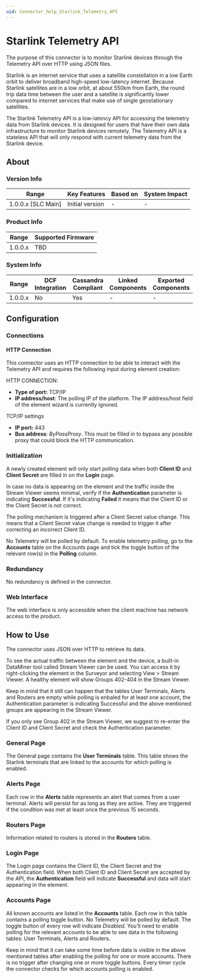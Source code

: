```yaml
---
uid: Connector_help_Starlink_Telemetry_API
---
```


# Starlink Telemetry API

The purpose of this connector is to monitor Starlink devices through the Telemetry API over HTTP using JSON files.

Starlink is an internet service that uses a satellite constellation in a low Earth orbit to deliver broadband high-speed low-latency internet. Because Starlink satellites are in a low orbit, at about 550km from Earth, the round trip data time between the user and a satellite is significantly lower compared to internet services that make use of single geostationary satellites.

The Starlink Telemetry API is a low-latency API for accessing the telemetry data from Starlink devices. It is designed for users that have their own data infrastructure to monitor Starlink devices remotely. The Telemetry API is a stateless API that will only respond with current telemetry data from the Starlink device.

## About

### Version Info

| **Range**            | **Key Features** | **Based on** | **System Impact** |
|----------------------|------------------|--------------|-------------------|
| 1.0.0.x \[SLC Main\] | Initial version  | \-           | \-                |

### Product Info

| **Range** | **Supported Firmware**  |
|-----------|-------------------------|
| 1.0.0.x   | TBD					  |

### System Info

| **Range** | **DCF Integration** | **Cassandra Compliant** | **Linked Components** | **Exported Components** |
|-----------|---------------------|-------------------------|-----------------------|-------------------------|
| 1.0.0.x   | No                  | Yes                     | \-                    | \-                      |

## Configuration

### Connections

#### HTTP Connection

This connector uses an HTTP connection to be able to interact with the Telemetry API and requires the following input during element creation:

HTTP CONNECTION:

- **Type of port:** TCP/IP
- **IP address/host**: The polling IP of the platform. The IP address/host field of the element wizard is currently ignored.

TCP/IP settings

- **IP port:** 443
- **Bus address**: *ByPassProxy*. This must be filled in to bypass any possible proxy that could block the HTTP communication.

### Initialization

A newly created element will only start polling data when both **Client ID** and **Client Secret** are filled in on the **Login** page. 

In case no data is appearing on the element and the traffic inside the Stream Viewer seems minimal, verify if the **Authentication** parameter is indicating **Successful**. If it's indicating **Failed** it means that the Client ID or the Client Secret is not correct.

The polling mechanism is triggered after a Client Secret value change. This means that a Client Secret value change is needed to trigger it after correcting an incorrect Client ID.

No Telemetry will be polled by default. To enable telemetry polling, go to the **Accounts** table on the Accounts page and tick the toggle button of the relevant row(s) in the **Polling** column.

### Redundancy

No redundancy is defined in the connector.

### Web Interface

The web interface is only accessible when the client machine has network access to the product.

## How to Use

The connector uses JSON over HTTP to retrieve its data.

To see the actual traffic between the element and the device, a built-in DataMiner tool called Stream Viewer can be used. You can access it by right-clicking the element in the Surveyor and selecting View \> Stream Viewer. A healthy element will show Groups 402-404 in the Stream Viewer.

Keep in mind that it still can happen that the tables User Terminals, Alerts and Routers are empty while polling is enbaled for at least one account, the Authentication parameter is indicating Successful and the above mentioned groups are appearing in the Stream Viewer.

If you only see Group 402 in the Stream Viewer, we suggest to re-enter the Client ID and Client Secret and check the Authentication parameter.

### General Page

The General page contains the **User Terminals** table. This table shows the Starlink terminals that are linked to the accounts for which polling is enabled.

### Alerts Page

Each row in the **Alerts** table represents an alert that comes from a user terminal. Alerts will persist for as long as they are active. They are triggered if the condition was met at least once the previous 15 seconds.

### Routers Page

Information related to routers is stored in the **Routers** table.

### Login Page

The Login page contains the Client ID, the Client Secret and the Authentication field. When both Client ID and Client Secret are accepted by the API, the **Authentication** field will indicate **Successful** and data will start appearing in the element.

### Accounts Page

All known accounts are listed in the **Accounts** table. Each row in this table contains a polling toggle button. No Telemetry will be polled by default. The toggle button of every row will indicate *Disabled*. You'll need to enable polling for the relevant accounts to be able to see data in the following tables: User Terminals, Alerts and Routers.

Keep in mind that it can take some time before data is visible in the above mentioned tables after enabling the polling for one or more accounts. There is no trigger after changing one or more toggle buttons. Every timer cycle the connector checks for which accounts polling is enabled.
